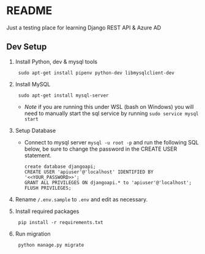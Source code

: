 # README

Just a testing place for learning Django REST API & Azure AD

## Dev Setup

1. Install Python, dev & mysql tools

        sudo apt-get install pipenv python-dev libmysqlclient-dev

1. Install MySQL

        sudo apt-get install mysql-server

    - *Note* if you are running this under WSL (bash on Windows) you will need to manually start the sql service by running `sudo service mysql start`

1. Setup Database

    - Connect to mysql server `mysql -u root -p` and run the following SQL below, be sure to change the password in the CREATE USER statement.

          create database djangoapi;
          CREATE USER 'apiuser'@'localhost' IDENTIFIED BY '<<YOUR_PASSWORD>>';
          GRANT ALL PRIVILEGES ON djangoapi.* to 'apiuser'@'localhost';
          FLUSH PRIVILEGES;

1. Rename `/.env.sample` to `.env` and edit as necessary.
1. Install required packages

        pip install -r requirements.txt

1. Run migration

        python manage.py migrate
